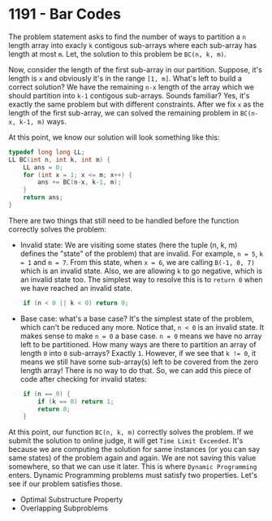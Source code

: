 # 1191 - Bar Codes

The problem statement asks to find the number of ways to partition a `n` length array into exacly `k` contigous sub-arrays where each sub-array has length at most `m`. Let, the solution to this problem be `BC(n, k, m)`.

Now, consider the length of the first sub-array in our partition. Suppose, it's length is `x` and obviously it's in the range `[1, m]`. What's left to build a correct solution? We have the remaining `n-x` length of the array which we should partition into `k-1` contigous sub-arrays. Sounds familiar? Yes, it's exactly the same problem but with different constraints. After we fix `x` as the length of the first sub-array, we can solved the remaining problem in `BC(n-x, k-1, m)` ways.

At this point, we know our solution will look something like this:
```c++
typedef long long LL;
LL BC(int n, int k, int m) {
    LL ans = 0;
    for (int x = 1; x <= m; x++) {
        ans += BC(n-x, k-1, m);
    }
    return ans;
}
```
There are two things that still need to be handled before the function correctly solves the problem:
- Invalid state: We are visiting some states (here the tuple (n, k, m) defines the "state" of the problem) that are invalid. For example, `n = 5`, `k = 1` and `m = 7`. From this state, when `x = 6`, we are calling `B(-1, 0, 7)` which is an invalid state. Also, we are allowing `k` to go negative, which is an invalid state too. The simplest way to resolve this is to `return 0` when we have reached an invalid state.
```c++ 
    if (n < 0 || k < 0) return 0;
```
- Base case: what's a base case? It's the simplest state of the problem, which can't be reduced any more. Notice that, `n < 0` is an invalid state. It makes sense to make `n = 0` a base case. `n = 0` means we have no array left to be partitioned. How many ways are there to partition an array of length `0` into `0` sub-arrays? Exactly `1`. However, if we see that `k != 0`, it means we still have some sub-array(s) left to be covered from the zero length array! There is no way to do that. So, we can add this piece of code after checking for invalid states:
```c++ 
    if (n == 0) {
        if (k == 0) return 1;
        return 0;
    }
```

At this point, our function `BC(n, k, m)` correctly solves the problem. If we submit the solution to online judge, it will get `Time Limit Exceeded`. It's because we are computing the solution for same instances (or you can say same states) of the problem again and again. We are not saving this value somewhere, so that we can use it later. This is where `Dynamic Programming` enters. Dynamic Programming problems must satisfy two properties. Let's see if our problem satisfies those.
- Optimal Substructure Property
- Overlapping Subproblems
